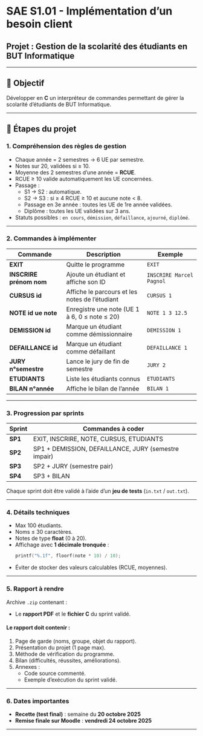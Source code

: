 # SAE S1.01 - Implémentation d’un besoin client
## Projet : Gestion de la scolarité des étudiants en BUT Informatique
  
---  

## 🎯 Objectif
Développer en **C** un interpréteur de commandes permettant de gérer la scolarité d’étudiants de BUT Informatique.
  
---  

## 🧩 Étapes du projet

### 1. Compréhension des règles de gestion
- Chaque année = 2 semestres → 6 UE par semestre.
- Notes sur 20, validées si ≥ 10.
- Moyenne des 2 semestres d’une année = **RCUE**.
- RCUE ≥ 10 valide automatiquement les UE concernées.
- Passage :
    - S1 → S2 : automatique.
    - S2 → S3 : si ≥ 4 RCUE ≥ 10 et aucune note < 8.
    - Passage en 3e année : toutes les UE de 1re année validées.
    - Diplôme : toutes les UE validées sur 3 ans.
- Statuts possibles : `en cours`, `démission`, `défaillance`, `ajourné`, `diplômé`.

---  

### 2. Commandes à implémenter

| Commande | Description | Exemple |  
|-----------|--------------|----------|  
| **EXIT** | Quitte le programme | `EXIT` |  
| **INSCRIRE prénom nom** | Ajoute un étudiant et affiche son ID | `INSCRIRE Marcel Pagnol` |  
| **CURSUS id** | Affiche le parcours et les notes de l’étudiant | `CURSUS 1` |  
| **NOTE id ue note** | Enregistre une note (UE 1 à 6, 0 ≤ note ≤ 20) | `NOTE 1 3 12.5` |  
| **DEMISSION id** | Marque un étudiant comme démissionnaire | `DEMISSION 1` |  
| **DEFAILLANCE id** | Marque un étudiant comme défaillant | `DEFAILLANCE 1` |  
| **JURY n°semestre** | Lance le jury de fin de semestre | `JURY 2` |  
| **ETUDIANTS** | Liste les étudiants connus | `ETUDIANTS` |  
| **BILAN n°année** | Affiche le bilan de l’année | `BILAN 1` |  
  
---  

### 3. Progression par sprints

| Sprint | Commandes à coder |  
|---------|------------------|  
| **SP1** | EXIT, INSCRIRE, NOTE, CURSUS, ETUDIANTS |  
| **SP2** | SP1 + DEMISSION, DEFAILLANCE, JURY (semestre impair) |  
| **SP3** | SP2 + JURY (semestre pair) |  
| **SP4** | SP3 + BILAN |  

Chaque sprint doit être validé à l’aide d’un **jeu de tests** (`in.txt` / `out.txt`).
  
---  

### 4. Détails techniques
- Max 100 étudiants.
- Noms ≤ 30 caractères.
- Notes de type **float** (0 à 20).
- Affichage avec **1 décimale tronquée** :
  ```c  
  printf("%.1f", floorf(note * 10) / 10);
  ```
- Éviter de stocker des valeurs calculables (RCUE, moyennes).

---  

### 5. Rapport à rendre
Archive `.zip` contenant :
- Le **rapport PDF** et le **fichier C** du sprint validé.

#### Le rapport doit contenir :
1. Page de garde (noms, groupe, objet du rapport).
2. Présentation du projet (1 page max).
3. Méthode de vérification du programme.
4. Bilan (difficultés, réussites, améliorations).
5. Annexes :
    - Code source commenté.
    - Exemple d’exécution du sprint validé.

---  

### 6. Dates importantes
- **Recette (test final)** : semaine du **20 octobre 2025**
- **Remise finale sur Moodle** : **vendredi 24 octobre 2025**

---  
